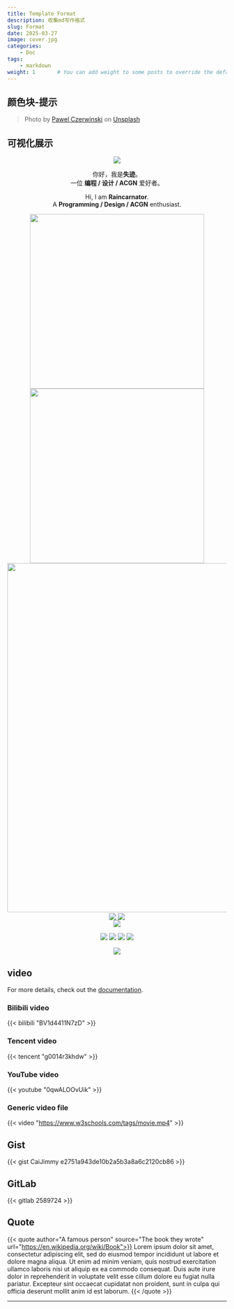 ```yaml
---
title: Template Format
description: 收集md写作格式
slug: Format
date: 2025-03-27 
image: cover.jpg
categories:
    - Doc
tags:
    - markdown
weight: 1       # You can add weight to some posts to override the default sorting (date descending)
---
```


## 颜色块-提示

> Photo by [Pawel Czerwinski](https://unsplash.com/@pawel_czerwinski) on [Unsplash](https://unsplash.com/)

## 可视化展示

<!-- https://github.com/kyechan99/capsule-render -->
<p align="center">
  <img src="https://capsule-render.vercel.app/api?type=waving&height=300&color=timeGradient&text=Raincarnator&desc=Programming%20/%20Design%20/%20ACGN&descAlignY=54&fontAlignY=40&fontSize=80&descAlign=62&animation=fadeIn" />
</p>

<p align="center">
  <p align="center">你好，我是<b>失迹</b>。<br/>一位 <b>编程 / 设计 / ACGN</b> 爱好者。</p>
  <p align="center">Hi, I am <b>Raincarnator</b>.<br/>A <b>Programming / Design / ACGN</b> enthusiast.</p>
</p>

<p align="center">
  <!-- https://github.com/anuraghazra/github-readme-stats -->
  <img align="center" width="400" src="https://github-readme-stats.vercel.app/api?username=Raincarnator&theme=transparent&show_icons=true&hide_border=true&rank_icon=github" />
  <!-- https://github.com/DenverCoder1/github-readme-streak-stats -->
  <img align="center" width="400" src="https://streak-stats.demolab.com?user=Raincarnator&theme=transparent&date_format=%5BY.%5Dn.j&hide_border=true" />
  <br/>
  <!-- https://github.com/Ashutosh00710/github-readme-activity-graph -->
  <img width="800" src="https://github-readme-activity-graph.vercel.app/graph?username=Raincarnator&theme=github-compact&hide_border=true&area=true" />
  <br/>
  <!-- https://github.com/anuraghazra/github-readme-stats -->
  <img align="center" src="https://github-readme-stats.vercel.app/api/wakatime?username=ArauKaede&theme=transparent&hide_border=true&layout=compact&langs_count=22" />
  <!-- https://github.com/anuraghazra/github-readme-stats -->
  <img align="center" src="https://github-readme-stats.vercel.app/api/top-langs/?username=Raincarnator&theme=transparent&hide_border=true&layout=donut-vertical&langs_count=6" />
  <br/>
  <!-- https://github.com/tandpfun/skill-icons -->
  <img align="center" src="https://skillicons.dev/icons?i=cpp,kotlin,html,css,js,ts,java,md,latex,windows,vscode,androidstudio,ps,azure,netlify,cloudflare,github,git,npm,materialui&theme=light&perline=10" />
</p>

<!-- https://github.com/badges/shields -->
<p align="center">
  <a href="https://wakatime.com/@ArauKaede"><img src="https://wakatime.com/badge/user/9b029946-d3d7-4021-993b-1ee294b8297a.svg" ></a>
  <img src="https://komarev.com/ghpvc/?username=Raincarnator&abbreviated=true"/>
  <img src="https://img.shields.io/github/stars/Raincarnator?style=flat&logoColor=%231677ff&labelColor=rgb(89, 89, 89)&color=rgb(3, 126, 187)"/>
  <img src="https://img.shields.io/github/followers/Raincarnator?style=flat&logoColor=%231677ff&labelColor=rgb(89, 89, 89)&color=rgb(3, 126, 187)"/>
</p>

<!-- https://github.com/kyechan99/capsule-render -->
<p align="center">
  <img src="https://capsule-render.vercel.app/api?type=waving&height=300&color=timeGradient&text=Flowers%20will%20bloom%20in%20the%20world,%20and%20magnificent%20and%20immortal%20things%20will%20follow.&desc=Reincarnatey%20Network%20Co.,%20Ltd&descAlignY=93&fontAlignY=60&fontSize=20&descAlign=50&animation=fadeIn&descSize=15&section=footer&fontAlign=50" />
</p>

## video

For more details, check out the [documentation](https://stack.jimmycai.com/writing/shortcodes).

### Bilibili video

{{< bilibili "BV1d4411N7zD" >}}

### Tencent video

{{< tencent "g0014r3khdw" >}}

### YouTube video

{{< youtube "0qwALOOvUik" >}}

### Generic video file

{{< video "https://www.w3schools.com/tags/movie.mp4" >}}

## Gist

{{< gist CaiJimmy e2751a943de10b2a5b3a8a6c2120cb86 >}}

## GitLab

{{< gitlab 2589724 >}}

## Quote

{{< quote author="A famous person" source="The book they wrote" url="https://en.wikipedia.org/wiki/Book">}}
Lorem ipsum dolor sit amet, consectetur adipiscing elit, sed do eiusmod tempor incididunt ut labore et dolore magna aliqua. Ut enim ad minim veniam, quis nostrud exercitation ullamco laboris nisi ut aliquip ex ea commodo consequat. Duis aute irure dolor in reprehenderit in voluptate velit esse cillum dolore eu fugiat nulla pariatur. Excepteur sint occaecat cupidatat non proident, sunt in culpa qui officia deserunt mollit anim id est laborum.
{{< /quote >}}

-----